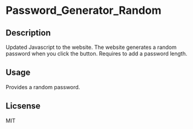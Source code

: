 # Password_Generator_Random

## Description
Updated Javascript to the website. The website generates a random password when you click the button. Requires to add a password length.

## Usage
Provides a random password.

## Licsense
MIT